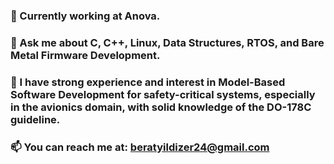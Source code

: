 ### 🔭 Currently working at Anova.
### 💬 Ask me about C, C++, Linux, Data Structures, RTOS, and Bare Metal Firmware Development.
### 🌱 I have strong experience and interest in Model-Based Software Development for safety-critical systems, especially in the avionics domain, with solid knowledge of the DO-178C guideline.
### 📫 You can reach me at: beratyildizer24@gmail.com




<!--
**beratyildizer/beratyildizer** is a ✨ _special_ ✨ repository because its `README.md` (this file) appears on your GitHub profile.

Here are some ideas to get you started:

- 🔭 I’m currently working on Numesys
- 🌱 I’m currently learning C++
- 💬 Ask me about C and C++
- 📫 How to reach me: beratyildizer24@gmail.com
-->
